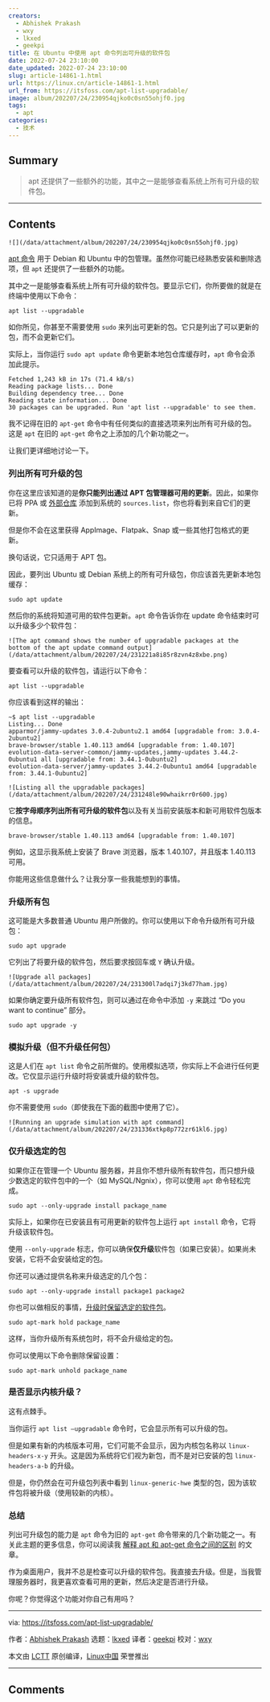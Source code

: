 ```yaml
---
creators:
  - Abhishek Prakash
  - wxy
  - lkxed
  - geekpi
title: 在 Ubuntu 中使用 apt 命令列出可升级的软件包
date: 2022-07-24 23:10:00
date_updated: 2022-07-24 23:10:00
slug: article-14861-1.html
url: https://linux.cn/article-14861-1.html
url_from: https://itsfoss.com/apt-list-upgradable/
image: album/202207/24/230954qjko0c0sn55ohjf0.jpg
tags:
  - apt
categories:
  - 技术
---
```


## Summary

> apt 还提供了一些额外的功能，其中之一是能够查看系统上所有可升级的软件包。

***

<!-- more -->

## Contents

`![](/data/attachment/album/202207/24/230954qjko0c0sn55ohjf0.jpg)`

[apt 命令](https://itsfoss.com/apt-command-guide/) 用于 Debian 和 Ubuntu 中的包管理。虽然你可能已经熟悉安装和删除选项，但 `apt` 还提供了一些额外的功能。

其中之一是能够查看系统上所有可升级的软件包。要显示它们，你所要做的就是在终端中使用以下命令：

```shell
apt list --upgradable
```

如你所见，你甚至不需要使用 `sudo` 来列出可更新的包。它只是列出了可以更新的包，而不会更新它们。

实际上，当你运行 `sudo apt update` 命令更新本地包仓库缓存时，`apt` 命令会添加此提示。

```shell
Fetched 1,243 kB in 17s (71.4 kB/s)           
Reading package lists... Done
Building dependency tree... Done
Reading state information... Done
30 packages can be upgraded. Run 'apt list --upgradable' to see them.
```

我不记得在旧的 `apt-get` 命令中有任何类似的直接选项来列出所有可升级的包。这是 `apt` 在旧的 `apt-get` 命令之上添加的几个新功能之一。

让我们更详细地讨论一下。

### 列出所有可升级的包

你在这里应该知道的是**你只能列出通过 APT 包管理器可用的更新**。因此，如果你已将 PPA 或 [外部仓库](https://itsfoss.com/adding-external-repositories-ubuntu/) 添加到系统的 `sources.list`，你也将看到来自它们的更新。

但是你不会在这里获得 AppImage、Flatpak、Snap 或一些其他打包格式的更新。

换句话说，它只适用于 APT 包。

因此，要列出 Ubuntu 或 Debian 系统上的所有可升级包，你应该首先更新本地包缓存：

```shell
sudo apt update
```

然后你的系统将知道可用的软件包更新。`apt` 命令告诉你在 update 命令结束时可以升级多少个软件包：

`![The apt command shows the number of upgradable packages at the bottom of the apt update command output](/data/attachment/album/202207/24/231221a8i85r8zvn4z8xbe.png)`

要查看可以升级的软件包，请运行以下命令：

```shell
apt list --upgradable
```

你应该看到这样的输出：

```shell
~$ apt list --upgradable 
Listing... Done
apparmor/jammy-updates 3.0.4-2ubuntu2.1 amd64 [upgradable from: 3.0.4-2ubuntu2]
brave-browser/stable 1.40.113 amd64 [upgradable from: 1.40.107]
evolution-data-server-common/jammy-updates,jammy-updates 3.44.2-0ubuntu1 all [upgradable from: 3.44.1-0ubuntu2]
evolution-data-server/jammy-updates 3.44.2-0ubuntu1 amd64 [upgradable from: 3.44.1-0ubuntu2]
```

`![Listing all the upgradable packages](/data/attachment/album/202207/24/231248le90whaikrr0r600.jpg)`

它**按字母顺序列出所有可升级的软件包**以及有关当前安装版本和新可用软件包版本的信息。

```shell
brave-browser/stable 1.40.113 amd64 [upgradable from: 1.40.107]
```

例如，这显示我系统上安装了 Brave 浏览器，版本 1.40.107，并且版本 1.40.113 可用。

你能用这些信息做什么？让我分享一些我能想到的事情。

### 升级所有包

这可能是大多数普通 Ubuntu 用户所做的。你可以使用以下命令升级所有可升级包：

```shell
sudo apt upgrade
```

它列出了将要升级的软件包，然后要求按回车或 `Y` 确认升级。

`![Upgrade all packages](/data/attachment/album/202207/24/231300l7adqi7j3kd77ham.jpg)`

如果你确定要升级所有软件包，则可以通过在命令中添加 `-y` 来跳过 “Do you want to continue” 部分。

```shell
sudo apt upgrade -y
```

### 模拟升级（但不升级任何包）

这是人们在 `apt list` 命令之前所做的。使用模拟选项，你实际上不会进行任何更改。它仅显示运行升级时将安装或升级的软件包。

```shell
apt -s upgrade
```

你不需要使用 `sudo`（即使我在下面的截图中使用了它）。

`![Running an upgrade simulation with apt command](/data/attachment/album/202207/24/231336xtkp8p772zr61kl6.jpg)`

### 仅升级选定的包

如果你正在管理一个 Ubuntu 服务器，并且你不想升级所有软件包，而只想升级少数选定的软件包中的一个（如 MySQL/Ngnix），你可以使用 `apt` 命令轻松完成。

```shell
sudo apt --only-upgrade install package_name
```

实际上，如果你在已安装且有可用更新的软件包上运行 `apt install` 命令，它将升级该软件包。

使用 `--only-upgrade` 标志，你可以确保**仅升级**软件包（如果已安装）。如果尚未安装，它将不会安装给定的包。

你还可以通过提供名称来升级选定的几个包：

```shell
sudo apt --only-upgrade install package1 package2
```

你也可以做相反的事情，[升级时保留选定的软件包](https://itsfoss.com/prevent-package-update-ubuntu/)。

```shell
sudo apt-mark hold package_name
```

这样，当你升级所有系统包时，将不会升级给定的包。

你可以使用以下命令删除保留设置：

```shell
sudo apt-mark unhold package_name
```

### 是否显示内核升级？

这有点棘手。

当你运行 `apt list –upgradable` 命令时，它会显示所有可以升级的包。

但是如果有新的内核版本可用，它们可能不会显示，因为内核包名称以 `linux-headers-x-y` 开头。这是因为系统将它们视为新包，而不是对已安装的包 `linux-headers-a-b` 的升级。

但是，你仍然会在可升级包列表中看到 `linux-generic-hwe` 类型的包，因为该软件包将被升级（使用较新的内核）。

### 总结

列出可升级包的能力是 `apt` 命令为旧的 `apt-get` 命令带来的几个新功能之一。有关此主题的更多信息，你可以阅读我 [解释 apt 和 apt-get 命令之间的区别](https://itsfoss.com/apt-vs-apt-get-difference/) 的文章。

作为桌面用户，我并不总是检查可以升级的软件包。我直接去升级。但是，当我管理服务器时，我更喜欢查看可用的更新，然后决定是否进行升级。

你呢？你觉得这个功能对你自己有用吗？

---

via: <https://itsfoss.com/apt-list-upgradable/>

作者：[Abhishek Prakash](https://itsfoss.com/author/abhishek/) 选题：[lkxed](https://github.com/lkxed) 译者：[geekpi](https://github.com/geekpi) 校对：[wxy](https://github.com/wxy)

本文由 [LCTT](https://github.com/LCTT/TranslateProject) 原创编译，[Linux中国](https://linux.cn/) 荣誉推出

***

## Comments
